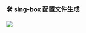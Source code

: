 ### 🛠 sing-box 配置文件生成


![](https://gitee.com/justdoitor/gitee-images-plus/raw/master/images/202405161455397.jpg)


